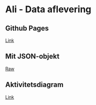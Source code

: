 # Ali - Data aflevering

## Github Pages
[Link](https://alihmohammad.github.io/Data-Ali/)

## Mit JSON-objekt
[Raw](https://raw.githubusercontent.com/AliHMohammad/Data-Ali/main/obamaChar.json)

## Aktivitetsdiagram
[Link](https://ibb.co/zhH9pJH)